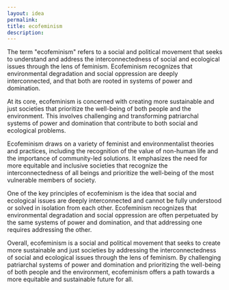 ```yaml
---
layout: idea
permalink:
title: ecofeminism
description:
---
```


The term "ecofeminism" refers to a social and political movement that seeks to understand and address the interconnectedness of social and ecological issues through the lens of feminism. Ecofeminism recognizes that environmental degradation and social oppression are deeply interconnected, and that both are rooted in systems of power and domination.

At its core, ecofeminism is concerned with creating more sustainable and just societies that prioritize the well-being of both people and the environment. This involves challenging and transforming patriarchal systems of power and domination that contribute to both social and ecological problems.

Ecofeminism draws on a variety of feminist and environmentalist theories and practices, including the recognition of the value of non-human life and the importance of community-led solutions. It emphasizes the need for more equitable and inclusive societies that recognize the interconnectedness of all beings and prioritize the well-being of the most vulnerable members of society.

One of the key principles of ecofeminism is the idea that social and ecological issues are deeply interconnected and cannot be fully understood or solved in isolation from each other. Ecofeminism recognizes that environmental degradation and social oppression are often perpetuated by the same systems of power and domination, and that addressing one requires addressing the other.

Overall, ecofeminism is a social and political movement that seeks to create more sustainable and just societies by addressing the interconnectedness of social and ecological issues through the lens of feminism. By challenging patriarchal systems of power and domination and prioritizing the well-being of both people and the environment, ecofeminism offers a path towards a more equitable and sustainable future for all.
